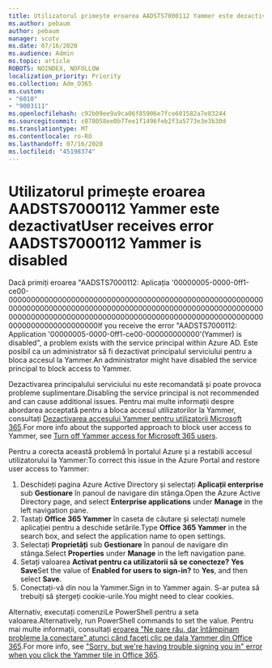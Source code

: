 ```yaml
---
title: Utilizatorul primește eroarea AADSTS7000112 Yammer este dezactivat
ms.author: pebaum
author: pebaum
manager: scotv
ms.date: 07/16/2020
ms.audience: Admin
ms.topic: article
ROBOTS: NOINDEX, NOFOLLOW
localization_priority: Priority
ms.collection: Adm_O365
ms.custom:
- "6010"
- "9003111"
ms.openlocfilehash: c92b09ee9a9ca06f85906e7fce601582a7e83244
ms.sourcegitcommit: c078058ee0b77ee1f1496feb2f3a5773e3e3b30d
ms.translationtype: MT
ms.contentlocale: ro-RO
ms.lasthandoff: 07/16/2020
ms.locfileid: "45198374"
---
```

# <a name="user-receives-error-aadsts7000112-yammer-is-disabled"></a><span data-ttu-id="05958-102">Utilizatorul primește eroarea AADSTS7000112 Yammer este dezactivat</span><span class="sxs-lookup"><span data-stu-id="05958-102">User receives error AADSTS7000112 Yammer is disabled</span></span>

<span data-ttu-id="05958-103">Dacă primiți eroarea "AADSTS7000112: Aplicația '00000005-0000-0ff1-ce00-00000000000000000000000000000000000000000000000000000000000000000000000000000000000000000000000000000000000000000000000000000000000000000000000000000000000000000000000000000000000000000000000</span><span class="sxs-lookup"><span data-stu-id="05958-103">If you receive the error "AADSTS7000112: Application '00000005-0000-0ff1-ce00-000000000000'(Yammer) is disabled", a problem exists with the service principal within Azure AD.</span></span> <span data-ttu-id="05958-104">Este posibil ca un administrator să fi dezactivat principalul serviciului pentru a bloca accesul la Yammer.</span><span class="sxs-lookup"><span data-stu-id="05958-104">An administrator might have disabled the service principal to block access to Yammer.</span></span>

<span data-ttu-id="05958-105">Dezactivarea principalului serviciului nu este recomandată și poate provoca probleme suplimentare.</span><span class="sxs-lookup"><span data-stu-id="05958-105">Disabling the service principal is not recommended and can cause additional issues.</span></span> <span data-ttu-id="05958-106">Pentru mai multe informații despre abordarea acceptată pentru a bloca accesul utilizatorilor la Yammer, consultați [Dezactivarea accesului Yammer pentru utilizatorii Microsoft 365](https://docs.microsoft.com/yammer/manage-yammer-users/turn-off-user-access).</span><span class="sxs-lookup"><span data-stu-id="05958-106">For more info about the supported approach to block user access to Yammer, see [Turn off Yammer access for Microsoft 365 users](https://docs.microsoft.com/yammer/manage-yammer-users/turn-off-user-access).</span></span>  

<span data-ttu-id="05958-107">Pentru a corecta această problemă în portalul Azure și a restabili accesul utilizatorului la Yammer:</span><span class="sxs-lookup"><span data-stu-id="05958-107">To correct this issue in the Azure Portal and restore user access to Yammer:</span></span>

1.  <span data-ttu-id="05958-108">Deschideți pagina Azure Active Directory și selectați **Aplicații enterprise** sub **Gestionare** în panoul de navigare din stânga.</span><span class="sxs-lookup"><span data-stu-id="05958-108">Open the Azure Active Directory page, and select **Enterprise applications** under **Manage** in the left navigation pane.</span></span>
3.  <span data-ttu-id="05958-109">Tastați **Office 365 Yammer** în caseta de căutare și selectați numele aplicației pentru a deschide setările.</span><span class="sxs-lookup"><span data-stu-id="05958-109">Type **Office 365 Yammer** in the search box, and select the application name to open settings.</span></span>
4.  <span data-ttu-id="05958-110">Selectați **Proprietăți** sub **Gestionare** în panoul de navigare din stânga.</span><span class="sxs-lookup"><span data-stu-id="05958-110">Select **Properties** under **Manage** in the left navigation pane.</span></span>
5.  <span data-ttu-id="05958-111">Setați valoarea **Activat pentru ca utilizatorii să se conecteze?** **Yes** **Save**</span><span class="sxs-lookup"><span data-stu-id="05958-111">Set the value of **Enabled for users to sign-in?** to **Yes**, and then select **Save**.</span></span>
6.  <span data-ttu-id="05958-112">Conectați-vă din nou la Yammer.</span><span class="sxs-lookup"><span data-stu-id="05958-112">Sign in to Yammer again.</span></span> <span data-ttu-id="05958-113">S-ar putea să trebuiți să ștergeți cookie-urile.</span><span class="sxs-lookup"><span data-stu-id="05958-113">You might need to clear cookies.</span></span>

<span data-ttu-id="05958-114">Alternativ, executați comenziLe PowerShell pentru a seta valoarea.</span><span class="sxs-lookup"><span data-stu-id="05958-114">Alternatively, run PowerShell commands to set the value.</span></span> <span data-ttu-id="05958-115">Pentru mai multe informații, consultați [eroarea "Ne pare rău, dar întâmpinam probleme la conectare" atunci când faceți clic pe dala Yammer din Office 365](https://docs.microsoft.com/yammer/troubleshoot-problems/error-when-click-the-yammer-tile-in-office-365).</span><span class="sxs-lookup"><span data-stu-id="05958-115">For more info, see ["Sorry, but we're having trouble signing you in" error when you click the Yammer tile in Office 365](https://docs.microsoft.com/yammer/troubleshoot-problems/error-when-click-the-yammer-tile-in-office-365).</span></span> 